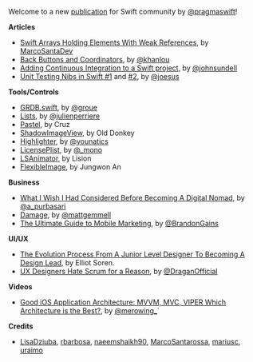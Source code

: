 Welcome to a new [publication](http://pragmaticswift.com/) for Swift community by [@pragmaswift](https://twitter.com/pragmaswift)!

**Articles**

* [Swift Arrays Holding Elements With Weak References](https://marcosantadev.com/swift-arrays-holding-elements-weak-references/), by [MarcoSantaDev](https://twitter.com/MarcoSantaDev)
* [Back Buttons and Coordinators](http://khanlou.com/2017/05/back-buttons-and-coordinators/), by [@khanlou](https://twitter.com/khanlou)
* [Adding Continuous Integration to a Swift project](https://www.swiftbysundell.com/posts/adding-continuous-integration-to-a-swift-project), by [@johnsundell](https://twitter.com/johnsundell)
* [Unit Testing Nibs in Swift #1](https://medium.com/compileswift/how-to-test-a-nib-533d02847d78) and [#2](https://medium.com/@joesusnick/unit-testing-nibs-in-swift-part-2-74225c09fb70), by [@joesus](https://github.com/joesus)


**Tools/Controls**

* [GRDB.swift](https://github.com/groue/GRDB.swift), by [@groue](https://twitter.com/groue)
* [Lists](https://github.com/jperriere/Lists), by [@julienperriere](https://twitter.com/julienperriere)
* [Pastel](https://github.com/cruisediary/Pastel), by Cruz
* [ShadowImageView](https://github.com/olddonkey/ShadowImageView), by Old Donkey
* [Highlighter](https://github.com/younatics/Highlighter), by [@younatics](http://twitter.com/younatics)
* [LicensePlist](https://github.com/mono0926/LicensePlist), by [@_mono](https://twitter.com/_mono)
* [LSAnimator](https://github.com/Lision/LSAnimator), by Lision
* [FlexibleImage](https://github.com/Kawoou/FlexibleImage), by Jungwon An

**Business**

* [What I Wish I Had Considered Before Becoming A Digital Nomad](https://www.fastcompany.com/40402577/what-i-wished-i-considered-before-becoming-a-digital-nomad), by [@a_purbasari](https://twitter.com/a_purbasari)
* [Damage](http://mattgemmell.com/damage/), by [@mattgemmell](https://twitter.com/mattgemmell)
* [The Ultimate Guide to Mobile Marketing](https://www.referralsaasquatch.com/mobile-marketing/), by [@BrandonGains](https://twitter.com/brandongains)

**UI/UX**

* [The Evolution Process From A Junior Level Designer To Becoming A Design Lead](https://uxdesign.cc/the-evolution-process-from-a-junior-level-designer-to-becoming-a-design-lead-5cde5fe1668c), by Elliot Soren.
* [UX Designers Hate Scrum for a Reason](http://kovacevic.io/ux-designers-hate-scrum-for-a-reason.html), by [@DraganOfficial](https://twitter.com/DraganOfficial)

**Videos**

* [Good iOS Application Architecture: MVVM, MVC, VIPER Which Architecture is the Best?](https://news.realm.io/news/krzysztof-zablocki-mDevCamp-ios-architecture-mvvm-mvc-viper), by [@merowing_](https://twitter.com/merowing_)`

**Credits**

* [LisaDziuba](https://github.com/LisaDziuba), [rbarbosa](https://github.com/rbarbosa), [naeemshaikh90](https://github.com/naeemshaikh90), [MarcoSantarossa](https://github.com/MarcoSantarossa), [mariusc](https://github.com/mariusc), [uraimo](https://github.com/uraimo)
